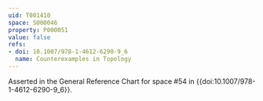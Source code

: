 ```yaml
---
uid: T001410
space: S000046
property: P000051
value: false
refs:
- doi: 10.1007/978-1-4612-6290-9_6
  name: Counterexamples in Topology
---
```


Asserted in the General Reference Chart for space #54 in
{{doi:10.1007/978-1-4612-6290-9_6}}.
